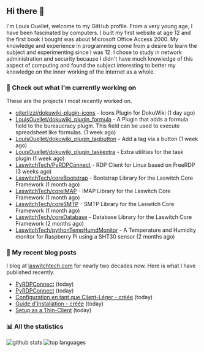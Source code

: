 ## Hi there :wave:

I'm Louis Ouellet, welcome to my GitHub profile. From a very young age, I have been fascinated by computers. I built my first website at age 12 and the first book I bought was about Microsoft Office Access 2000. My knowledge and experience in programming come from a desire to learn the subject and experimenting since I was 12. I chose to study in network administration and security because I didn't have much knowledge of this aspect of computing and found the subject interesting to better my knowledge on the inner working of the internet as a whole.

### :hammer: Check out what I'm currently working on

These are the projects I most recently worked on.


- [giterlizzi/dokuwiki-plugin-icons](https://github.com/giterlizzi/dokuwiki-plugin-icons) - Icons Plugin for DokuWiki (1 day ago)
- [LouisOuellet/dokuwiki_plugin_formula](https://github.com/LouisOuellet/dokuwiki_plugin_formula) - A Plugin that adds a formula field to the bureaucracy plugin. This field can be used to execute spreadsheet like formulas. (1 week ago)
- [LouisOuellet/dokuwiki_plugin_tagbutton](https://github.com/LouisOuellet/dokuwiki_plugin_tagbutton) - Add a tag via a button (1 week ago)
- [LouisOuellet/dokuwiki_plugin_taskextra](https://github.com/LouisOuellet/dokuwiki_plugin_taskextra) - Extra utilities for the task plugin (1 week ago)
- [LaswitchTech/PyRDPConnect](https://github.com/LaswitchTech/PyRDPConnect) - RDP Client for Linux based on FreeRDP (3 weeks ago)
- [LaswitchTech/coreBootstrap](https://github.com/LaswitchTech/coreBootstrap) - Bootstrap Library for the Laswitch Core Framework (1 month ago)
- [LaswitchTech/coreIMAP](https://github.com/LaswitchTech/coreIMAP) - IMAP Library for the Laswitch Core Framework (1 month ago)
- [LaswitchTech/coreSMTP](https://github.com/LaswitchTech/coreSMTP) - SMTP Library for the Laswitch Core Framework (1 month ago)
- [LaswitchTech/coreDatabase](https://github.com/LaswitchTech/coreDatabase) - Database Library for the Laswitch Core Framework (2 months ago)
- [LaswitchTech/pythonTempHumdMonitor](https://github.com/LaswitchTech/pythonTempHumdMonitor) - A Temperature and Humidity monitor for Raspberry Pi using a SHT30 sensor (2 months ago)

### :page_with_curl: My recent blog posts

I blog at [laswitchtech.com](https://laswitchtech.com) for nearly two decades now. Here is what I have published recently.


- [PyRDPConnect](https://laswitchtech.com/fr/blog/projects/pyrdpconnect/index?rev=1730316527&amp;do=diff) (today)
- [PyRDPConnect](https://laswitchtech.com/en/blog/projects/pyrdpconnect/index?rev=1730316513&amp;do=diff) (today)
- [Configuration en tant que Client-Léger - créée](https://laswitchtech.com/fr/blog/projects/pyrdpconnect/documentation/thinclient?rev=1730312025&amp;do=diff) (today)
- [Guide d&#39;Installation - créée](https://laswitchtech.com/fr/blog/projects/pyrdpconnect/documentation/installation?rev=1730311955&amp;do=diff) (today)
- [Setup as a Thin-Client](https://laswitchtech.com/en/blog/projects/pyrdpconnect/documentation/thinclient?rev=1730311759&amp;do=diff) (today)

### :bar_chart: All the statistics

![github stats](https://github-readme-stats.vercel.app/api?username=LouisOuellet&show_icons=true&hide_title=true)
![top languages](https://github-readme-stats.vercel.app/api/top-langs/?username=LouisOuellet&layout=compact)
